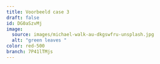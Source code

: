 ```yaml
---
title: Voorbeeld case 3
draft: false
id: DG0aSzvMj
image:
  source: images/michael-walk-au-dkgswfru-unsplash.jpg
  alt: "green leaves "
color: red-500
branch: 7P41lTMjs
---
```

